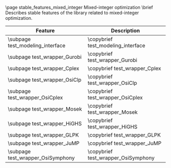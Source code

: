 \page stable_features_mixed_integer Mixed-integer optimization
\brief Describes stable features of the library related to mixed-integer optimization.

| Feature                          | Description                          |
|----------------------------------|--------------------------------------|
| \subpage test_modeling_interface | \copybrief test_modeling_interface   |
| \subpage test_wrapper_Gurobi     | \copybrief test_wrapper_Gurobi       |
| \subpage test_wrapper_Cplex      | \copybrief test_wrapper_Cplex        |
| \subpage test_wrapper_OsiClp     | \copybrief test_wrapper_OsiClp       |
| \subpage test_wrapper_OsiCplex   | \copybrief test_wrapper_OsiCplex     |
| \subpage test_wrapper_Mosek      | \copybrief test_wrapper_Mosek        |
| \subpage test_wrapper_HiGHS      | \copybrief test_wrapper_HiGHS        |
| \subpage test_wrapper_GLPK       | \copybrief test_wrapper_GLPK         |
| \subpage test_wrapper_JuMP       | \copybrief test_wrapper_JuMP         |
| \subpage test_wrapper_OsiSymphony| \copybrief test_wrapper_OsiSymphony  |

